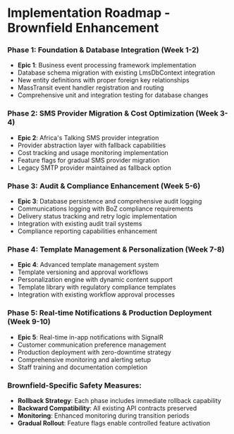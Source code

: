 # Implementation Roadmap - Brownfield Enhancement

### Phase 1: Foundation & Database Integration (Week 1-2)
- **Epic 1**: Business event processing framework implementation
- Database schema migration with existing LmsDbContext integration
- New entity definitions with proper foreign key relationships
- MassTransit event handler registration and routing
- Comprehensive unit and integration testing for database changes

### Phase 2: SMS Provider Migration & Cost Optimization (Week 3-4)
- **Epic 2**: Africa's Talking SMS provider integration
- Provider abstraction layer with fallback capabilities
- Cost tracking and usage monitoring implementation
- Feature flags for gradual SMS provider migration
- Legacy SMTP provider maintained as fallback option

### Phase 3: Audit & Compliance Enhancement (Week 5-6)
- **Epic 3**: Database persistence and comprehensive audit logging
- Communications logging with BoZ compliance requirements
- Delivery status tracking and retry logic implementation
- Integration with existing audit trail systems
- Compliance reporting capabilities enhancement

### Phase 4: Template Management & Personalization (Week 7-8)
- **Epic 4**: Advanced template management system
- Template versioning and approval workflows
- Personalization engine with dynamic content support
- Template library with regulatory compliance templates
- Integration with existing workflow approval processes

### Phase 5: Real-time Notifications & Production Deployment (Week 9-10)
- **Epic 5**: Real-time in-app notifications with SignalR
- Customer communication preference management
- Production deployment with zero-downtime strategy
- Comprehensive monitoring and alerting setup
- Staff training and documentation completion

### Brownfield-Specific Safety Measures:
- **Rollback Strategy**: Each phase includes immediate rollback capability
- **Backward Compatibility**: All existing API contracts preserved
- **Monitoring**: Enhanced monitoring during transition periods
- **Gradual Rollout**: Feature flags enable controlled feature activation
